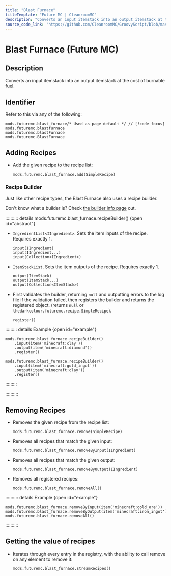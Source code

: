 ```yaml
---
title: "Blast Furnace"
titleTemplate: "Future MC | CleanroomMC"
description: "Converts an input itemstack into an output itemstack at the cost of burnable fuel."
source_code_link: "https://github.com/CleanroomMC/GroovyScript/blob/master/src/main/java/com/cleanroommc/groovyscript/compat/mods/futuremc/BlastFurnace.java"
---
```


# Blast Furnace (Future MC)

## Description

Converts an input itemstack into an output itemstack at the cost of burnable fuel.

## Identifier

Refer to this via any of the following:

```groovy:no-line-numbers {1}
mods.futuremc.blast_furnace/* Used as page default */ // [!code focus]
mods.futuremc.blastfurnace
mods.futuremc.blastFurnace
mods.futuremc.BlastFurnace
```


## Adding Recipes

- Add the given recipe to the recipe list:

    ```groovy:no-line-numbers
    mods.futuremc.blast_furnace.add(SimpleRecipe)
    ```


### Recipe Builder

Just like other recipe types, the Blast Furnace also uses a recipe builder.

Don't know what a builder is? Check [the builder info page](../../getting_started/builder.md) out.

:::::::::: details mods.futuremc.blast_furnace.recipeBuilder() {open id="abstract"}
- `IngredientList<IIngredient>`. Sets the item inputs of the recipe. Requires exactly 1.

    ```groovy:no-line-numbers
    input(IIngredient)
    input(IIngredient...)
    input(Collection<IIngredient>)
    ```

- `ItemStackList`. Sets the item outputs of the recipe. Requires exactly 1.

    ```groovy:no-line-numbers
    output(ItemStack)
    output(ItemStack...)
    output(Collection<ItemStack>)
    ```

- First validates the builder, returning `null` and outputting errors to the log file if the validation failed, then registers the builder and returns the registered object. (returns `null` or `thedarkcolour.futuremc.recipe.SimpleRecipe`).

    ```groovy:no-line-numbers
    register()
    ```

::::::::: details Example {open id="example"}
```groovy:no-line-numbers
mods.futuremc.blast_furnace.recipeBuilder()
    .input(item('minecraft:clay'))
    .output(item('minecraft:diamond'))
    .register()

mods.futuremc.blast_furnace.recipeBuilder()
    .input(item('minecraft:gold_ingot'))
    .output(item('minecraft:clay'))
    .register()
```

:::::::::

::::::::::

## Removing Recipes

- Removes the given recipe from the recipe list:

    ```groovy:no-line-numbers
    mods.futuremc.blast_furnace.remove(SimpleRecipe)
    ```

- Removes all recipes that match the given input:

    ```groovy:no-line-numbers
    mods.futuremc.blast_furnace.removeByInput(IIngredient)
    ```

- Removes all recipes that match the given output:

    ```groovy:no-line-numbers
    mods.futuremc.blast_furnace.removeByOutput(IIngredient)
    ```

- Removes all registered recipes:

    ```groovy:no-line-numbers
    mods.futuremc.blast_furnace.removeAll()
    ```

:::::::::: details Example {open id="example"}
```groovy:no-line-numbers
mods.futuremc.blast_furnace.removeByInput(item('minecraft:gold_ore'))
mods.futuremc.blast_furnace.removeByOutput(item('minecraft:iron_ingot'))
mods.futuremc.blast_furnace.removeAll()
```

::::::::::

## Getting the value of recipes

- Iterates through every entry in the registry, with the ability to call remove on any element to remove it:

    ```groovy:no-line-numbers
    mods.futuremc.blast_furnace.streamRecipes()
    ```
